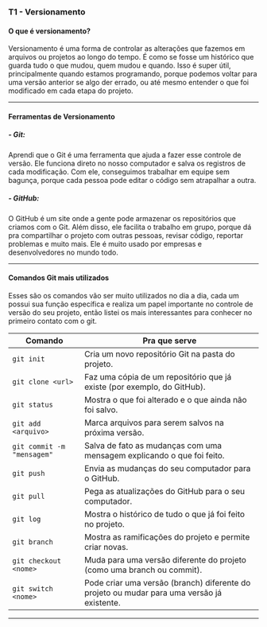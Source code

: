 ### T1 - Versionamento

#### O que é versionamento?

Versionamento é uma forma de controlar as alterações que fazemos em arquivos ou projetos ao longo do tempo. É como se fosse um histórico que guarda tudo o que mudou, quem mudou e quando. Isso é super útil, principalmente quando estamos programando, porque podemos voltar para uma versão anterior se algo der errado, ou até mesmo entender o que foi modificado em cada etapa do projeto.

---

#### Ferramentas de Versionamento

##### - Git:
Aprendi que o Git é uma ferramenta que ajuda a fazer esse controle de versão. Ele funciona direto no nosso computador e salva os registros de cada modificação. Com ele, conseguimos trabalhar em equipe sem bagunça, porque cada pessoa pode editar o código sem atrapalhar a outra.

##### - GitHub:
O GitHub é um site onde a gente pode armazenar os repositórios que criamos com o Git. Além disso, ele facilita o trabalho em grupo, porque dá pra compartilhar o projeto com outras pessoas, revisar código, reportar problemas e muito mais. Ele é muito usado por empresas e desenvolvedores no mundo todo.

---

#### Comandos Git mais utilizados

Esses são os comandos vão ser muito utilizados no dia a dia, cada um possui sua função específica e realiza um papel importante no controle de versão do seu projeto, então listei os mais interessantes para conhecer no primeiro contato com o git.

| Comando | Pra que serve |
|--------|----------------|
| `git init` | Cria um novo repositório Git na pasta do projeto. |
| `git clone <url>` | Faz uma cópia de um repositório que já existe (por exemplo, do GitHub). |
| `git status` | Mostra o que foi alterado e o que ainda não foi salvo. |
| `git add <arquivo>` | Marca arquivos para serem salvos na próxima versão. |
| `git commit -m "mensagem"` | Salva de fato as mudanças com uma mensagem explicando o que foi feito. |
| `git push` | Envia as mudanças do seu computador para o GitHub. |
| `git pull` | Pega as atualizações do GitHub para o seu computador. |
| `git log` | Mostra o histórico de tudo o que já foi feito no projeto. |
| `git branch` | Mostra as ramificações do projeto e permite criar novas. |
| `git checkout <nome>` | Muda para uma versão diferente do projeto (como uma branch ou commit). |
| `git switch <nome>` | Pode criar uma versão (branch) diferente do projeto ou mudar para uma versão já existente.  |

---

